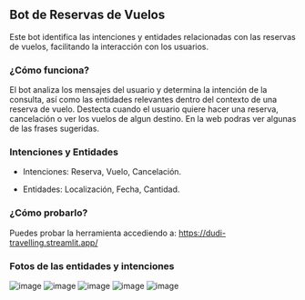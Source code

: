 ## Bot de Reservas de Vuelos

Este bot identifica las intenciones y entidades relacionadas con las reservas de vuelos, facilitando la interacción con los usuarios.

### ¿Cómo funciona?

El bot analiza los mensajes del usuario y determina la intención de la consulta, así como las entidades relevantes dentro del contexto de una reserva de vuelo. Destecta cuando el usuario quiere hacer una reserva, cancelación o ver los vuelos de algun destino. En la web podras ver algunas de las frases sugeridas.

### Intenciones y Entidades

- Intenciones: Reserva, Vuelo, Cancelación.

- Entidades: Localización, Fecha, Cantidad.

### ¿Cómo probarlo?

Puedes probar la herramienta accediendo a:
https://dudi-travelling.streamlit.app/
### Fotos de las entidades y intenciones
![image](https://github.com/user-attachments/assets/0cf4092d-a9d8-4706-a75c-26dfe018685e)
![image](https://github.com/user-attachments/assets/5f509b5e-3b3b-4800-af08-f8e7820f58fb)
![image](https://github.com/user-attachments/assets/52400c18-5408-4dfc-ae27-30fc4c9ba4ba)
![image](https://github.com/user-attachments/assets/00fadb50-0f56-4d9e-b697-ecb1ed7844c1)
![image](https://github.com/user-attachments/assets/0af5ee36-8fad-459b-8048-aafa4f2f78d8)
